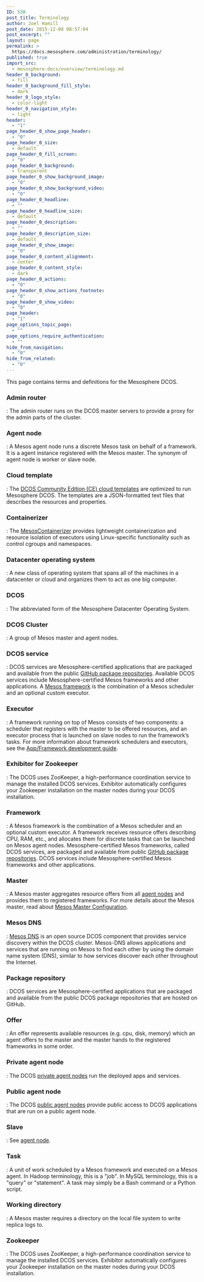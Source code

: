 ```yaml
---
ID: 538
post_title: Terminology
author: Joel Hamill
post_date: 2015-12-08 08:57:04
post_excerpt: ""
layout: page
permalink: >
  https://docs.mesosphere.com/administration/terminology/
published: true
import_src:
  - mesosphere-docs/overview/terminology.md
header_0_background:
  - fill
header_0_background_fill_style:
  - dark
header_0_logo_style:
  - color-light
header_0_navigation_style:
  - light
header:
  - "1"
page_header_0_show_page_header:
  - "0"
page_header_0_size:
  - default
page_header_0_fill_screen:
  - "0"
page_header_0_background:
  - transparent
page_header_0_show_background_image:
  - "0"
page_header_0_show_background_video:
  - "0"
page_header_0_headline:
  - ""
page_header_0_headline_size:
  - default
page_header_0_description:
  - ""
page_header_0_description_size:
  - default
page_header_0_show_image:
  - "0"
page_header_0_content_alignment:
  - center
page_header_0_content_style:
  - dark
page_header_0_actions:
  - "0"
page_header_0_show_actions_footnote:
  - "0"
page_header_0_show_video:
  - "0"
page_header:
  - "1"
page_options_topic_page:
  - ""
page_options_require_authentication:
  - ""
hide_from_navigation:
  - "0"
hide_from_related:
  - "0"
---
```

This page contains terms and definitions for the Mesosphere DCOS.

### Admin router


:   The admin router runs on the DCOS master servers to provide a proxy for the admin parts of the cluster.

### <a name="agent"></a>Agent node


:   A Mesos agent node runs a discrete Mesos task on behalf of a framework. It is a agent instance registered with the Mesos master. The synonym of agent node is worker or slave node.

### Cloud template


:   The [DCOS Community Edition (CE) cloud templates][1] are optimized to run Mesosphere DCOS. The templates are a JSON-formatted text files that describes the resources and properties.

### Containerizer


:   The [MesosContainerizer][2] provides lightweight containerization and resource isolation of executors using Linux-specific functionality such as control cgroups and namespaces.

### Datacenter operating system


:   A new class of operating system that spans all of the machines in a datacenter or cloud and organizes them to act as one big computer.

### DCOS


:   The abbreviated form of the Mesosphere Datacenter Operating System.

### DCOS Cluster


:   A group of Mesos master and agent nodes.

### DCOS service


:   DCOS services are Mesosphere-certified applications that are packaged and available from the public [GitHub package repositories][3]. Available DCOS services include Mesosphere-certified Mesos frameworks and other applications. A [Mesos framework][4] is the combination of a Mesos scheduler and an optional custom executor.

### Executor


:   A framework running on top of Mesos consists of two components: a scheduler that registers with the master to be offered resources, and an executor process that is launched on slave nodes to run the framework’s tasks. For more information about framework schedulers and executors, see the [App/Framework development guide][5].

### Exhibitor for Zookeeper


:   The DCOS uses ZooKeeper, a high-performance coordination service to manage the installed DCOS services. Exhibitor automatically configures your Zookeeper installation on the master nodes during your DCOS installation.

### Framework


:   A Mesos framework is the combination of a Mesos scheduler and an optional custom executor. A framework receives resource offers describing CPU, RAM, etc., and allocates them for discrete tasks that can be launched on Mesos agent nodes. Mesosphere-certified Mesos frameworks, called DCOS services, are packaged and available from public [GitHub package repositories][3]. DCOS services include Mesosphere-certified Mesos frameworks and other applications.

### Master


:   A Mesos master aggregates resource offers from all [agent nodes][6] and provides them to registered frameworks. For more details about the Mesos master, read about <a href="http://open.mesosphere.com/reference/mesos-master/" target="_blank">Mesos Master Configuration</a>.

### Mesos DNS


:   [Mesos DNS][7] is an open source DCOS component that provides service discovery within the DCOS cluster. Mesos-DNS allows applications and services that are running on Mesos to find each other by using the domain name system (DNS), similar to how services discover each other throughout the Internet.

### Package repository


:   DCOS services are Mesosphere-certified applications that are packaged and available from the public DCOS package repositories that are hosted on GitHub.

### Offer


:   An offer represents available resources (e.g. cpu, disk, memory) which an agent offers to the master and the master hands to the registered frameworks in some order.

### Private agent node


:   The DCOS [private agent nodes][8] run the deployed apps and services.

### Public agent node


:   The DCOS [public agent nodes][8] provide public access to DCOS applications that are run on a public agent node.

### Slave


:   See [agent node][6].

### Task


:   A unit of work scheduled by a Mesos framework and executed on a Mesos agent. In Hadoop terminology, this is a "job". In MySQL terminology, this is a "query" or "statement". A task may simply be a Bash command or a Python script.

### Working directory


:   A Mesos master requires a directory on the local file system to write replica logs to.

### Zookeeper<a name="zoo"></a>


:   The DCOS uses ZooKeeper, a high-performance coordination service to manage the installed DCOS services. Exhibitor automatically configures your Zookeeper installation on the master nodes during your DCOS installation.

 [1]: /tag/community/
 [2]: http://mesos.apache.org/documentation/latest/containerizer/
 [3]: https://github.com/mesosphere/universe
 [4]: http://mesos.apache.org/documentation/latest/frameworks/
 [5]: http://mesos.apache.org/documentation/latest/app-framework-development-guide/
 [6]: #agent
 [7]: https://github.com/mesosphere/mesos-dns
 [8]: /dcosarchitecture/components/#scrollNav-2